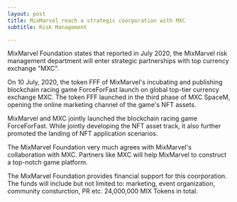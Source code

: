 ```yaml
---
layout: post
title: MixMarvel reach a strategic coorporation with MXC
subtitle: Risk Management

---
```


MixMarvel Foundation states that reported in July 2020, the MixMarvel risk management department will enter strategic partnerships with top currency exchange "MXC".

On  10 July, 2020, the token FFF of MixMarvel's incubating and publishing blockchain racing game ForceForFast launch on global top-tier currency exchange MXC. The token FFF launched in the third phase of MXC SpaceM, opening the online marketing channel of the game's NFT assets.

MixMarvel and MXC  jointly launched the blockchain racing game ForceForFast. While jointly developing the NFT asset track, it also further promoted the landing of NFT application scenarios.

The MixMarvel Foundation very much agrees with MixMarvel's collaboration with MXC. Partners like MXC will help MixMarvel to construct a top-notch game platform. 

The MixMarvel Foundation provides financial support for this coorporation. The funds will include but not limited to: marketing, event organization, community consturction, PR etc. 24,000,000 MIX Tokens in total. 

